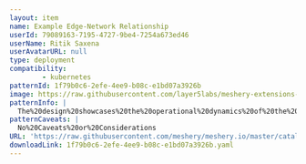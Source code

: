 ```yaml
---
layout: item
name: Example Edge-Network Relationship 
userId: 79089163-7195-4727-9be4-7254a673ed46
userName: Ritik Saxena
userAvatarURL: null
type: deployment
compatibility: 
        - kubernetes
patternId: 1f79b0c6-2efe-4ee9-b08c-e1bd07a3926b
image: https://raw.githubusercontent.com/layer5labs/meshery-extensions-packages/master/action-assets/design-assets/1f79b0c6-2efe-4ee9-b08c-e1bd07a3926b-light.png,https://raw.githubusercontent.com/layer5labs/meshery-extensions-packages/master/action-assets/design-assets/1f79b0c6-2efe-4ee9-b08c-e1bd07a3926b-dark.png
patternInfo: |
  The%20design%20showcases%20the%20operational%20dynamics%20of%20the%20Edge-Network%20Relationship.%20There%20are%20two%20ways%20you%20can%20use%20this%20design%20in%20your%20architecture%20design.%0A1.%20Cloning%20this%20design%20by%20clicking%20the%20clone%20button.%0A2.%20Start%20from%20scratch%20by%20creating%20an%20edge-network%20relationship%20on%20your%20own.%0A%0A%3Cstrong%3EHow%20to%20create%20an%20Edge-Network%20relationship%20on%20your%20own%3F%3C%2Fstrong%3E%0A%0A1.%20Navigate%20to%20MeshMap.%0A2.%20Click%20on%20the%20Kubernetes%20icon%20inside%20the%20dock%20it%20will%20open%20a%20Kubernetes%20drawer%20from%20where%20you%20can%20select%20any%20component%20that%20Kubernetes%20supports.%0A3.%20Search%20for%20the%20Ingress%20and%20Service%20component%20from%20the%20search%20bar%20provided%20in%20the%20drawer.%0A4.%20Drag-n-drop%20both%20the%20components%20on%20the%20canvas.%0A5.%20Hover%20over%20the%20Ingress%20component%2C%20Some%20handlebars%20will%20show%20up%20on%20four%20sides%20of%20the%20component.%20%0A6.%20Move%20the%20cursor%20close%20to%20either%20of%20the%20handlebars%2C%20an%20arrow%20will%20show%20up%2C%20click%20on%20that%20arrow.%20This%20will%20open%20up%20two%20options%3A%0A%20%20%20%201.%20%3Cstrong%3E%20Question%20mark%3A%20%3C%2Fstrong%3E%20%20Opens%20the%20Help%20Center%0A%20%20%20%202.%20%3Cstrong%3EArrow%20(Edge%20handle)%3A%20%3C%2Fstrong%3E%20This%20edge%20handle%20is%20used%20for%20creating%20the%20edge%20relationship%0A7.%20Click%20on%20the%20Edge%20handle%20and%20move%20your%20cursor%20close%20to%20the%20Service%20component.%20An%20edge%20will%20appear%20going%20from%20the%20Ingress%20to%20Service%20component%20which%20represents%20the%20edge%20relationship%20between%20the%20two%20components.%0A8.%20Congratulations!%20You%20just%20created%20a%20relationship%20between%20Ingress%20and%20Service.
patternCaveats: |
  No%20Caveats%20or%20Considerations
URL: 'https://raw.githubusercontent.com/meshery/meshery.io/master/catalog/1f79b0c6-2efe-4ee9-b08c-e1bd07a3926b.yaml'
downloadLink: 1f79b0c6-2efe-4ee9-b08c-e1bd07a3926b.yaml
---
```

